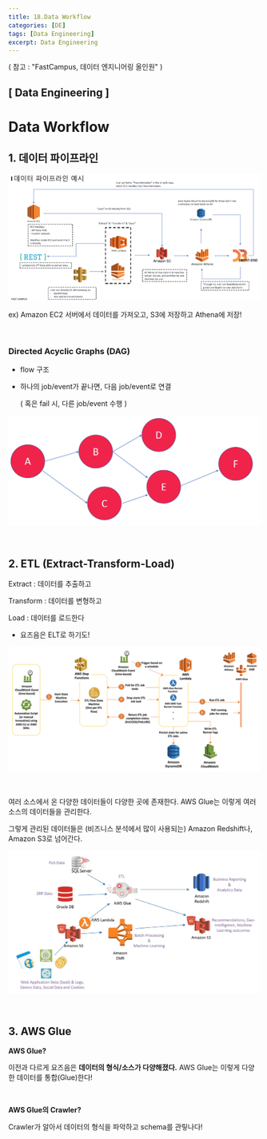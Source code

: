 ```yaml
---
title: 18.Data Workflow
categories: [DE]
tags: [Data Engineering]
excerpt: Data Engineering
---
```


( 참고 : "FastCampus, 데이터 엔지니어링 올인원" )

## [ Data Engineering ]

# Data Workflow

## 1. 데이터 파이프라인

![figure2](/assets/img/DE/de83.png)

ex) Amazon EC2 서버에서 데이터를 가져오고, S3에 저장하고 Athena에 저장!

<br>

### Directed Acyclic Graphs (DAG)

- flow 구조

- 하나의 job/event가 끝나면, 다음 job/event로 연결

  ( 혹은 fail 시, 다른 job/event 수행 )

![figure2](/assets/img/DE/de84.png)

<br>

## 2. ETL (Extract-Transform-Load)

Extract : 데이터를 추출하고

Transform : 데이터를 변형하고

Load : 데이터를 로드한다

- 요즈음은 ELT로 하기도!

![figure2](/assets/img/DE/de85.png)

<br>

여러 소스에서 온 다양한 데이터들이 다양한 곳에 존재한다. AWS Glue는 이렇게 여러 소스의 데이터들을 관리한다.

그렇게 관리된 데이터들은 (비즈니스 분석에서 많이 사용되는) Amazon Redshift나, Amazon S3로 넘어간다.

![figure2](/assets/img/DE/de86.png)

<br>

## 3. AWS Glue

**AWS Glue?**

이전과 다르게 요즈음은 **데이터의 형식/소스가 다양해졌다.** AWS Glue는 이렇게 다양한 데이터를 통합(Glue)한다!

<br>

**AWS Glue의 Crawler?**

Crawler가 알아서 데이터의 형식을 파악하고 schema를 관맇나다!

<br>

